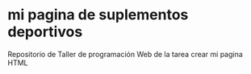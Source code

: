 # mi pagina de suplementos deportivos
Repositorio de Taller de programación Web de la tarea crear mi pagina HTML
